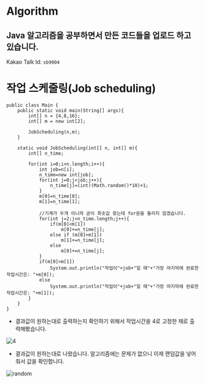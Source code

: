 # Algorithm

## Java 알고리즘을 공부하면서 만든 코드들을 업로드 하고 있습니다.

Kakao Talk Id: 
`sb9904`


# 작업 스케줄링(Job scheduling) 


```
public class Main {
    public static void main(String[] args){
        int[] n = {4,8,16};
        int[] m = new int[2];

        JobScheduling(n,m);
    }

    static void JobScheduling(int[] n, int[] m){
        int[] n_time;

        for(int i=0;i<n.length;i++){
            int job=n[i];
            n_time=new int[job];
            for(int j=0;j<job;j++){
                n_time[j]=(int)(Math.random()*10)+1;
            }
            m[0]=n_time[0];
            m[1]=n_time[1];

            //기계가 두개 이니까 굳이 최솟값 찾는데 for문을 돌리지 않겠습니다.
            for(int j=2;j<n_time.length;j++){
                if(m[0]<m[1])
                    m[0]+=n_time[j];
                else if (m[0]>m[1])
                    m[1]+=n_time[j];
                else
                    m[0]+=n_time[j];
            }
            if(m[0]>m[1])
                System.out.println("작업이"+job+"일 때"+"가장 마지막에 완료한 작업시간은: "+m[0]);
            else
                System.out.println("작업이"+job+"일 때"+"가장 마지막에 완료한 작업시간은: "+m[1]);
        }
    }
}
```


* 결과값이 원하는대로 출력하는지 확인하기 위해서 작업시간을 4로 고정한 채로 출력해봤습니다.


![4](https://user-images.githubusercontent.com/80373000/118442562-b5668580-b725-11eb-818f-3b094af0bdf3.JPG)


* 결과값이 원하는대로 나왔습니다. 알고리즘에는 문제가 없으니 이제 랜덤값을 넣어줘서 값을 확인합니다.


![random](https://user-images.githubusercontent.com/80373000/118442331-6d476300-b725-11eb-86c4-9dd9bf1303fe.JPG)

